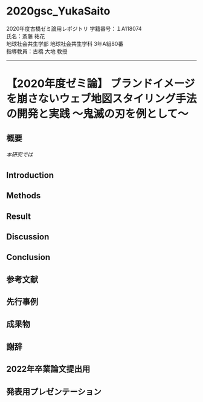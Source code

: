 # 2020gsc_YukaSaito
2020年度古橋ゼミ論用レポジトリ
 学籍番号：１A118074    
 氏名：斎藤 祐花   
 地球社会共生学部 地球社会共生学科 3年A組80番   
 指導教員：古橋 大地 教授  
***

# 【2020年度ゼミ論】 ブランドイメージを崩さないウェブ地図スタイリング手法の開発と実践 〜鬼滅の刃を例として〜
##  概要
######  本研究では    
##  Introduction
##  Methods
##  Result
##  Discussion 
##  Conclusion 
##  参考文献
##  先行事例
##  成果物
##  謝辞
##  2022年卒業論文提出用
##  発表用プレゼンテーション
